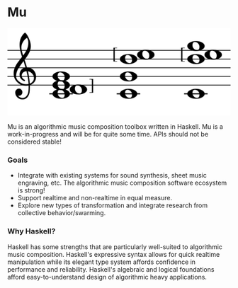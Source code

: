 # Mu

![Mu Logo](images/mu_chord.png)

Mu is an algorithmic music composition toolbox written in Haskell. Mu is a work-in-progress and will be for quite some time. APIs should not be considered stable!

### Goals

- Integrate with existing systems for sound synthesis, sheet music engraving, etc. The algorithmic music composition software ecosystem is strong!
- Support realtime and non-realtime in equal measure.
- Explore new types of transformation and integrate research from collective behavior/swarming.

### Why Haskell?

Haskell has some strengths that are particularly well-suited to algorithmic music composition. Haskell's expressive syntax allows for quick realtime manipulation while its elegant type system affords confidence in performance and reliability. Haskell's algebraic and logical foundations afford easy-to-understand design of algorithmic heavy applications.

